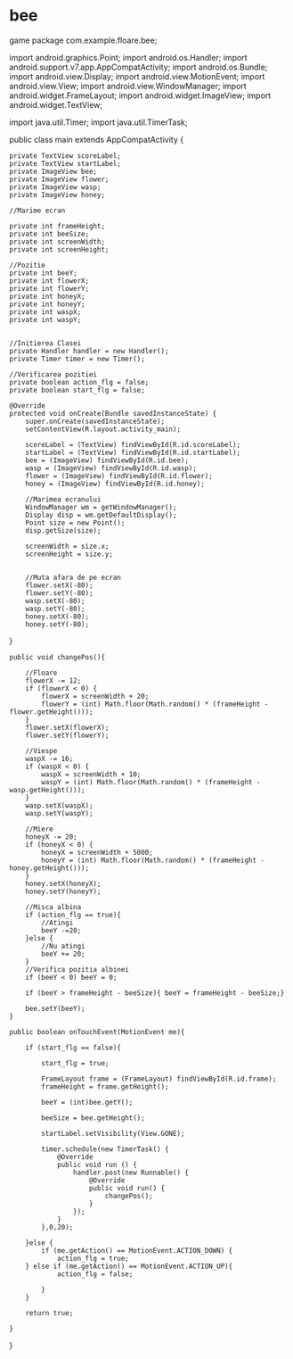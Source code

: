 # bee
game
package com.example.floare.bee;

import android.graphics.Point;
import android.os.Handler;
import android.support.v7.app.AppCompatActivity;
import android.os.Bundle;
import android.view.Display;
import android.view.MotionEvent;
import android.view.View;
import android.view.WindowManager;
import android.widget.FrameLayout;
import android.widget.ImageView;
import android.widget.TextView;

import java.util.Timer;
import java.util.TimerTask;

public class main extends AppCompatActivity {

    private TextView scoreLabel;
    private TextView startLabel;
    private ImageView bee;
    private ImageView flower;
    private ImageView wasp;
    private ImageView honey;

    //Marime ecran

    private int frameHeight;
    private int beeSize;
    private int screenWidth;
    private int screenHeight;

    //Pozitie
    private int beeY;
    private int flowerX;
    private int flowerY;
    private int honeyX;
    private int honeyY;
    private int waspX;
    private int waspY;


    //Initierea Clasei
    private Handler handler = new Handler();
    private Timer timer = new Timer();

    //Verificarea pozitiei
    private boolean action_flg = false;
    private boolean start_flg = false;

    @Override
    protected void onCreate(Bundle savedInstanceState) {
        super.onCreate(savedInstanceState);
        setContentView(R.layout.activity_main);

        scoreLabel = (TextView) findViewById(R.id.scoreLabel);
        startLabel = (TextView) findViewById(R.id.startLabel);
        bee = (ImageView) findViewById(R.id.bee);
        wasp = (ImageView) findViewById(R.id.wasp);
        flower = (ImageView) findViewById(R.id.flower);
        honey = (ImageView) findViewById(R.id.honey);

        //Marimea ecranului
        WindowManager wm = getWindowManager();
        Display disp = wm.getDefaultDisplay();
        Point size = new Point();
        disp.getSize(size);

        screenWidth = size.x;
        screenHeight = size.y;


        //Muta afara de pe ecran
        flower.setX(-80);
        flower.setY(-80);
        wasp.setX(-80);
        wasp.setY(-80);
        honey.setX(-80);
        honey.setY(-80);


}

    public void changePos(){

        //Floare
        flowerX -= 12;
        if (flowerX < 0) {
            flowerX = screenWidth + 20;
            flowerY = (int) Math.floor(Math.random() * (frameHeight - flower.getHeight()));
        }
        flower.setX(flowerX);
        flower.setY(flowerY);

        //Viespe
        waspX -= 16;
        if (waspX < 0) {
            waspX = screenWidth + 10;
            waspY = (int) Math.floor(Math.random() * (frameHeight - wasp.getHeight()));
        }
        wasp.setX(waspX);
        wasp.setY(waspY);

        //Miere
        honeyX -= 20;
        if (honeyX < 0) {
            honeyX = screenWidth + 5000;
            honeyY = (int) Math.floor(Math.random() * (frameHeight - honey.getHeight()));
        }
        honey.setX(honeyX);
        honey.setY(honeyY);

        //Misca albina
        if (action_flg == true){
            //Atingi
            beeY -=20;
        }else {
            //Nu atingi
            beeY += 20;
        }
        //Verifica pozitia albinei
        if (beeY < 0) beeY = 0;

        if (beeY > frameHeight - beeSize){ beeY = frameHeight - beeSize;}

        bee.setY(beeY);
    }

    public boolean onTouchEvent(MotionEvent me){

        if (start_flg == false){

            start_flg = true;

            FrameLayout frame = (FrameLayout) findViewById(R.id.frame);
            frameHeight = frame.getHeight();

            beeY = (int)bee.getY();

            beeSize = bee.getHeight();

            startLabel.setVisibility(View.GONE);

            timer.schedule(new TimerTask() {
                @Override
                public void run () {
                    handler.post(new Runnable() {
                        @Override
                        public void run() {
                            changePos();
                        }
                    });
                }
            },0,20);

        }else {
            if (me.getAction() == MotionEvent.ACTION_DOWN) {
                action_flg = true;
        } else if (me.getAction() == MotionEvent.ACTION_UP){
                action_flg = false;

            }
        }

        return true;

    }
}

